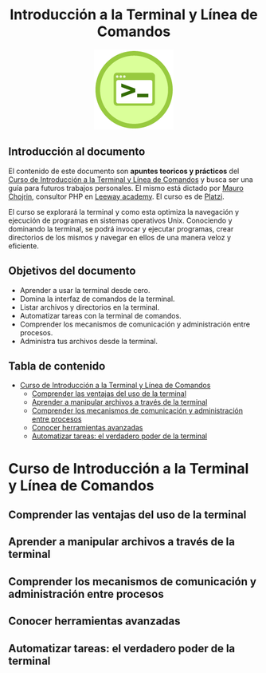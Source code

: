 
<div align="center">
    <h1>Introducción a la Terminal y Línea de Comandos</h1>
    <img src="readme_img/terminal.png" width="">
</div>

## Introducción al documento

El contenido de este documento son **apuntes teoricos y prácticos** del [Curso de Introducción a la Terminal y Línea de Comandos](https://platzi.com/cursos/terminal/) y busca ser una guía para futuros trabajos personales. El mismo está dictado por [Mauro Chojrin](https://twitter.com/mchojrin), consultor PHP en [Leeway academy](https://academy.leewayweb.com/). El curso es de [Platzi](https://platzi.com).

El curso se explorará la terminal y como esta optimiza la navegación y ejecución de programas en sistemas operativos Unix. Conociendo y dominando la terminal, se podrá invocar y ejecutar programas, crear directorios de los mismos y navegar en ellos de una manera veloz y eficiente.

## Objetivos del documento

- Aprender a usar la terminal desde cero.
- Domina la interfaz de comandos de la terminal.
- Listar archivos y directorios en la terminal.
- Automatizar tareas con la terminal de comandos.
- Comprender los mecanismos de comunicación y administración entre procesos.
- Administra tus archivos desde la terminal.

## Tabla de contenido

- [Curso de Introducción a la Terminal y Línea de Comandos](#curso-de-introducción-a-la-terminal-y-línea-de-comandos)
  - [Comprender las ventajas del uso de la terminal](#comprender-las-ventajas-del-uso-de-la-terminal)
  - [Aprender a manipular archivos a través de la terminal](#aprender-a-manipular-archivos-a-través-de-la-terminal)
  - [Comprender los mecanismos de comunicación y administración entre procesos](#comprender-los-mecanismos-de-comunicación-y-administración-entre-procesos)
  - [Conocer herramientas avanzadas](#conocer-herramientas-avanzadas)
  - [Automatizar tareas: el verdadero poder de la terminal](#automatizar-tareas-el-verdadero-poder-de-la-terminal)

# Curso de Introducción a la Terminal y Línea de Comandos

## Comprender las ventajas del uso de la terminal

## Aprender a manipular archivos a través de la terminal

## Comprender los mecanismos de comunicación y administración entre procesos

## Conocer herramientas avanzadas

## Automatizar tareas: el verdadero poder de la terminal
